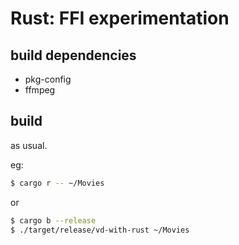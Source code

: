 # Rust: FFI experimentation

## build dependencies
- pkg-config
- ffmpeg

## build
as usual.

eg:
```bash
$ cargo r -- ~/Movies
```
or
```bash
$ cargo b --release
$ ./target/release/vd-with-rust ~/Movies
```
